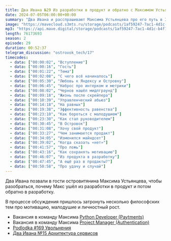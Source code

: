 ```yaml
---
title: Два Ивана №29 Из разработки в продукт и обратно с Максимом Устьянцевым
date: 2024-07-05T06:00:00+00:00
summary: "Два Ивана и расспрашивают Максима Устьянцева про его путь в IT."
image: "https://mavecloud.s3mts.ru/storage/podcasts/1af59247-7ac1-4d1c-b4f1-fd950f3daf15/images/ed924db7-d497-4dc5-bd86-12b79af80163.jpg"
mp3: "https://api.mave.digital/storage/podcasts/1af59247-7ac1-4d1c-b4f1-fd950f3daf15/episodes/ed924db7-d497-4dc5-bd86-12b79af80163.mp3"
length: 76173693
season: 2
episode: 29
duration: 00:52:37
telegram_discussion: "ostrovok_tech/17"
timecodes:
  - data: ["00:00:02", "Вступление"]
  - data: ["00:00:16", "Гость"]
  - data: ["00:01:22", "Тема"]
  - data: ["00:02:08", "С чего всё начиналось"]
  - data: ["00:05:30", "Любовь к Яндексу и Островку"]
  - data: ["00:06:45", "Наброс про интерком и метрики"]
  - data: ["00:08:02", "Чернов нашёл мидлграунд"]
  - data: ["00:09:18", "Жизнь после скрейпера"]
  - data: ["00:10:39", "Управленческий абьюз"]
  - data: ["00:14:18", "На равных"]
  - data: ["00:19:38", "Эффективность равенства"]
  - data: ["00:23:10", "Как бороться с малодушием"]
  - data: ["00:23:30", "Как стал руководителем"]
  - data: ["00:30:45", "В Островок"]
  - data: ["00:31:08", "Хочу свой продукт"]
  - data: ["00:33:27", "Чем занимается продакт"]
  - data: ["00:34:05", "Изменился майндсет"]
  - data: ["00:39:02", "Когда сказать «нет»"]
  - data: ["00:41:57", "Про ложь"]
  - data: ["00:43:16", "Как сохранять мотивацию"]
  - data: ["00:46:07", "Из продукта в разработку"]
  - data: ["00:47:45", "А ещё раз в продакты?"]
  - data: ["00:50:58", "Про удачу и случай"]
---
```


Два Ивана позвали в гости островитянина Максима Устьянцева, чтобы разобраться, почему Макс ушёл из разработки в продукт и потом обратно в разработку.

В процессе обсуждения пришлось затронуть несколько философских тем про мотивацию, малодушие и личностный рост.

<!-- links -->

- Вакансия в команду Максима [Python Developer (Paytments)](https://hh.ru/vacancy/100585662)
- Вакансия в команду Максима [Project Manager (Authentication)](https://hh.ru/vacancy/97362242)
- [Podlodka #169 Увольнения](https://podlodka.io/169)
- [Два Ивана №15 Архитектура сервисов](https://doubleivan.mave.digital/ep-9)
